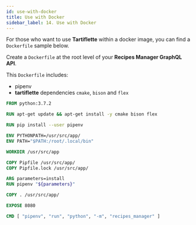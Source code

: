 ```yaml
---
id: use-with-docker
title: Use with Docker
sidebar_label: 14. Use with Docker
---
```


For those who want to use **Tartiflette** within a docker image, you can find a `Dockerfile` sample below.

Create a `Dockerfile` at the root level of your **Recipes Manager GraphQL API**.

This `Dockerfile` includes:
* pipenv
* **tartiflette** dependencies `cmake`, `bison` and `flex`

```dockerfile
FROM python:3.7.2

RUN apt-get update && apt-get install -y cmake bison flex

RUN pip install --user pipenv

ENV PYTHONPATH=/usr/src/app/
ENV PATH="$PATH:/root/.local/bin"

WORKDIR /usr/src/app

COPY Pipfile /usr/src/app/
COPY Pipfile.lock /usr/src/app/

ARG parameters=install
RUN pipenv "${parameters}"

COPY . /usr/src/app/

EXPOSE 8080

CMD [ "pipenv", "run", "python", "-m", "recipes_manager" ]
```
